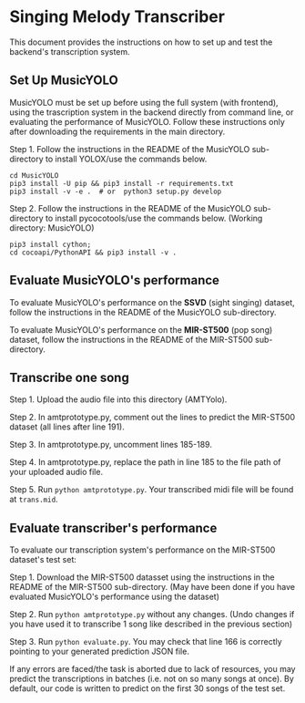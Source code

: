 # Singing Melody Transcriber
This document provides the instructions on how to set up and test the backend's transcription system.

## Set Up MusicYOLO
MusicYOLO must be set up before using the full system (with frontend), using the trascription system in the backend directly from command line, or evaluating the performance of MusicYOLO. Follow these instructions only after downloading the requirements in the main directory.

Step 1. Follow the instructions in the README of the MusicYOLO sub-directory to install YOLOX/use the commands below.
```shell
cd MusicYOLO
pip3 install -U pip && pip3 install -r requirements.txt
pip3 install -v -e .  # or  python3 setup.py develop
```
Step 2. Follow the instructions in the README of the MusicYOLO sub-directory to install pycocotools/use the commands below. (Working directory: MusicYOLO)
```shell
pip3 install cython;
cd cocoapi/PythonAPI && pip3 install -v .
```

## Evaluate MusicYOLO's performance
To evaluate MusicYOLO's performance on the **SSVD** (sight singing) dataset, follow the instructions in the README of the MusicYOLO sub-directory.

To evaluate MusicYOLO's performance on the **MIR-ST500** (pop song) dataset, follow the instructions in the README of the MIR-ST500 sub-directory.

## Transcribe one song

Step 1. Upload the audio file into this directory (AMTYolo).

Step 2. In amtprototype.py, comment out the lines to predict the MIR-ST500 dataset (all lines after line 191).

Step 3. In amtprototype.py, uncomment lines 185-189.

Step 4. In amtprototype.py, replace the path in line 185 to the file path of your uploaded audio file.

Step 5. Run `python amtprototype.py`. Your transcribed midi file will be found at `trans.mid`.

## Evaluate transcriber's performance
To evaluate our transcription system's performance on the MIR-ST500 dataset's test set:

Step 1. Download the MIR-ST500 datasset using the instructions in the README of the MIR-ST500 sub-directory. (May have been done if you have evaluated MusicYOLO's performance using the dataset)

Step 2. Run `python amtprototype.py` without any changes. (Undo changes if you have used it to transcribe 1 song like described in the previous section)

Step 3. Run `python evaluate.py`. You may check that line 166 is correctly pointing to your generated prediction JSON file.

If any errors are faced/the task is aborted due to lack of resources, you may predict the transcriptions in batches (i.e. not on so many songs at once). By default, our code is written to predict on the first 30 songs of the test set.